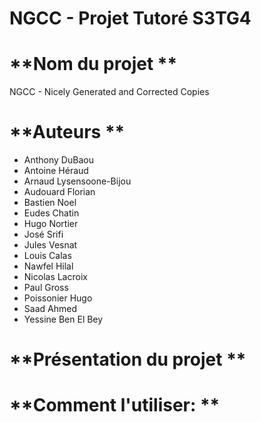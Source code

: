 # NGCC - Projet Tutoré S3TG4

**Nom du projet
**
============ 
NGCC - Nicely Generated and Corrected Copies

**Auteurs
**
============ 
- Anthony DuBaou
- Antoine Héraud
- Arnaud Lysensoone-Bijou
- Audouard Florian
- Bastien Noel
- Eudes Chatin
- Hugo Nortier
- José Srifi
- Jules Vesnat
- Louis Calas
- Nawfel Hilal
- Nicolas Lacroix
- Paul Gross
- Poissonier Hugo
- Saad Ahmed
- Yessine Ben El Bey




**Présentation du projet
**
============ 

**Comment l'utiliser:
**
============ 


